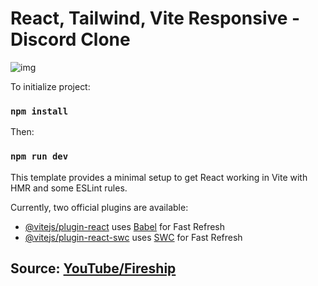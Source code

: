 # React, Tailwind, Vite Responsive - Discord Clone

![img](https://github.com/user-attachments/assets/b29b78d9-45a1-4984-81b5-508fba967750)

To initialize project:

### `npm install`

Then:

### `npm run dev`

This template provides a minimal setup to get React working in Vite with HMR and some ESLint rules.

Currently, two official plugins are available:

- [@vitejs/plugin-react](https://github.com/vitejs/vite-plugin-react/blob/main/packages/plugin-react/README.md) uses [Babel](https://babeljs.io/) for Fast Refresh
- [@vitejs/plugin-react-swc](https://github.com/vitejs/vite-plugin-react-swc) uses [SWC](https://swc.rs/) for Fast Refresh


## Source: [YouTube/Fireship](https://www.youtube.com/@Fireship)
